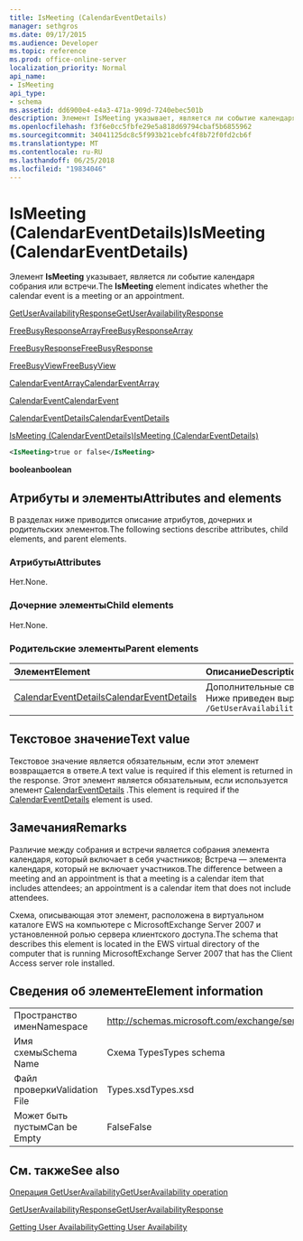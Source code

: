 ```yaml
---
title: IsMeeting (CalendarEventDetails)
manager: sethgros
ms.date: 09/17/2015
ms.audience: Developer
ms.topic: reference
ms.prod: office-online-server
localization_priority: Normal
api_name:
- IsMeeting
api_type:
- schema
ms.assetid: dd6900e4-e4a3-471a-909d-7240ebec501b
description: Элемент IsMeeting указывает, является ли событие календаря собрания или встречи.
ms.openlocfilehash: f3f6e0cc5fbfe29e5a818d69794cbaf5b6855962
ms.sourcegitcommit: 34041125dc8c5f993b21cebfc4f8b72f0fd2cb6f
ms.translationtype: MT
ms.contentlocale: ru-RU
ms.lasthandoff: 06/25/2018
ms.locfileid: "19834046"
---
```

# <a name="ismeeting-calendareventdetails"></a><span data-ttu-id="b41af-103">IsMeeting (CalendarEventDetails)</span><span class="sxs-lookup"><span data-stu-id="b41af-103">IsMeeting (CalendarEventDetails)</span></span>

<span data-ttu-id="b41af-104">Элемент **IsMeeting** указывает, является ли событие календаря собрания или встречи.</span><span class="sxs-lookup"><span data-stu-id="b41af-104">The **IsMeeting** element indicates whether the calendar event is a meeting or an appointment.</span></span> 
  
[<span data-ttu-id="b41af-105">GetUserAvailabilityResponse</span><span class="sxs-lookup"><span data-stu-id="b41af-105">GetUserAvailabilityResponse</span></span>](getuseravailabilityresponse.md)
  
[<span data-ttu-id="b41af-106">FreeBusyResponseArray</span><span class="sxs-lookup"><span data-stu-id="b41af-106">FreeBusyResponseArray</span></span>](freebusyresponsearray.md)
  
[<span data-ttu-id="b41af-107">FreeBusyResponse</span><span class="sxs-lookup"><span data-stu-id="b41af-107">FreeBusyResponse</span></span>](freebusyresponse.md)
  
[<span data-ttu-id="b41af-108">FreeBusyView</span><span class="sxs-lookup"><span data-stu-id="b41af-108">FreeBusyView</span></span>](freebusyview.md)
  
[<span data-ttu-id="b41af-109">CalendarEventArray</span><span class="sxs-lookup"><span data-stu-id="b41af-109">CalendarEventArray</span></span>](calendareventarray.md)
  
[<span data-ttu-id="b41af-110">CalendarEvent</span><span class="sxs-lookup"><span data-stu-id="b41af-110">CalendarEvent</span></span>](calendarevent.md)
  
[<span data-ttu-id="b41af-111">CalendarEventDetails</span><span class="sxs-lookup"><span data-stu-id="b41af-111">CalendarEventDetails</span></span>](calendareventdetails.md)
  
[<span data-ttu-id="b41af-112">IsMeeting (CalendarEventDetails)</span><span class="sxs-lookup"><span data-stu-id="b41af-112">IsMeeting (CalendarEventDetails)</span></span>](ismeeting-calendareventdetails.md)
  
```xml
<IsMeeting>true or false</IsMeeting>
```

 <span data-ttu-id="b41af-113">**boolean**</span><span class="sxs-lookup"><span data-stu-id="b41af-113">**boolean**</span></span>
## <a name="attributes-and-elements"></a><span data-ttu-id="b41af-114">Атрибуты и элементы</span><span class="sxs-lookup"><span data-stu-id="b41af-114">Attributes and elements</span></span>

<span data-ttu-id="b41af-115">В разделах ниже приводится описание атрибутов, дочерних и родительских элементов.</span><span class="sxs-lookup"><span data-stu-id="b41af-115">The following sections describe attributes, child elements, and parent elements.</span></span>
  
### <a name="attributes"></a><span data-ttu-id="b41af-116">Атрибуты</span><span class="sxs-lookup"><span data-stu-id="b41af-116">Attributes</span></span>

<span data-ttu-id="b41af-117">Нет.</span><span class="sxs-lookup"><span data-stu-id="b41af-117">None.</span></span>
  
### <a name="child-elements"></a><span data-ttu-id="b41af-118">Дочерние элементы</span><span class="sxs-lookup"><span data-stu-id="b41af-118">Child elements</span></span>

<span data-ttu-id="b41af-119">Нет.</span><span class="sxs-lookup"><span data-stu-id="b41af-119">None.</span></span>
  
### <a name="parent-elements"></a><span data-ttu-id="b41af-120">Родительские элементы</span><span class="sxs-lookup"><span data-stu-id="b41af-120">Parent elements</span></span>

|<span data-ttu-id="b41af-121">**Элемент**</span><span class="sxs-lookup"><span data-stu-id="b41af-121">**Element**</span></span>|<span data-ttu-id="b41af-122">**Описание**</span><span class="sxs-lookup"><span data-stu-id="b41af-122">**Description**</span></span>|
|:-----|:-----|
|[<span data-ttu-id="b41af-123">CalendarEventDetails</span><span class="sxs-lookup"><span data-stu-id="b41af-123">CalendarEventDetails</span></span>](calendareventdetails.md) <br/> |<span data-ttu-id="b41af-124">Дополнительные сведения для события календаря.</span><span class="sxs-lookup"><span data-stu-id="b41af-124">Provides additional information for a calendar event.</span></span>  <br/> <span data-ttu-id="b41af-125">Ниже приведен выражение XPath для этого элемента.</span><span class="sxs-lookup"><span data-stu-id="b41af-125">The following is the XPath expression to this element:</span></span>  <br/>  `/GetUserAvailabilityResponse/FreeBusyResponseArray/FreeBusyResponse/FreeBusyView/CalendarEventArray/CalendarEvent[i]/CalendarEventDetails` <br/> |
   
## <a name="text-value"></a><span data-ttu-id="b41af-126">Текстовое значение</span><span class="sxs-lookup"><span data-stu-id="b41af-126">Text value</span></span>

<span data-ttu-id="b41af-127">Текстовое значение является обязательным, если этот элемент возвращается в ответе.</span><span class="sxs-lookup"><span data-stu-id="b41af-127">A text value is required if this element is returned in the response.</span></span> <span data-ttu-id="b41af-128">Этот элемент является обязательным, если используется элемент [CalendarEventDetails](calendareventdetails.md) .</span><span class="sxs-lookup"><span data-stu-id="b41af-128">This element is required if the [CalendarEventDetails](calendareventdetails.md) element is used.</span></span> 
  
## <a name="remarks"></a><span data-ttu-id="b41af-129">Замечания</span><span class="sxs-lookup"><span data-stu-id="b41af-129">Remarks</span></span>

<span data-ttu-id="b41af-130">Различие между собрания и встречи является собрания элемента календаря, который включает в себя участников; Встреча — элемента календаря, который не включает участников.</span><span class="sxs-lookup"><span data-stu-id="b41af-130">The difference between a meeting and an appointment is that a meeting is a calendar item that includes attendees; an appointment is a calendar item that does not include attendees.</span></span>
  
<span data-ttu-id="b41af-131">Схема, описывающая этот элемент, расположена в виртуальном каталоге EWS на компьютере с MicrosoftExchange Server 2007 и установленной ролью сервера клиентского доступа.</span><span class="sxs-lookup"><span data-stu-id="b41af-131">The schema that describes this element is located in the EWS virtual directory of the computer that is running MicrosoftExchange Server 2007 that has the Client Access server role installed.</span></span>
  
## <a name="element-information"></a><span data-ttu-id="b41af-132">Сведения об элементе</span><span class="sxs-lookup"><span data-stu-id="b41af-132">Element information</span></span>

|||
|:-----|:-----|
|<span data-ttu-id="b41af-133">Пространство имен</span><span class="sxs-lookup"><span data-stu-id="b41af-133">Namespace</span></span>  <br/> |http://schemas.microsoft.com/exchange/services/2006/types  <br/> |
|<span data-ttu-id="b41af-134">Имя схемы</span><span class="sxs-lookup"><span data-stu-id="b41af-134">Schema Name</span></span>  <br/> |<span data-ttu-id="b41af-135">Схема Types</span><span class="sxs-lookup"><span data-stu-id="b41af-135">Types schema</span></span>  <br/> |
|<span data-ttu-id="b41af-136">Файл проверки</span><span class="sxs-lookup"><span data-stu-id="b41af-136">Validation File</span></span>  <br/> |<span data-ttu-id="b41af-137">Types.xsd</span><span class="sxs-lookup"><span data-stu-id="b41af-137">Types.xsd</span></span>  <br/> |
|<span data-ttu-id="b41af-138">Может быть пустым</span><span class="sxs-lookup"><span data-stu-id="b41af-138">Can be Empty</span></span>  <br/> |<span data-ttu-id="b41af-139">False</span><span class="sxs-lookup"><span data-stu-id="b41af-139">False</span></span>  <br/> |
   
## <a name="see-also"></a><span data-ttu-id="b41af-140">См. также</span><span class="sxs-lookup"><span data-stu-id="b41af-140">See also</span></span>



[<span data-ttu-id="b41af-141">Операция GetUserAvailability</span><span class="sxs-lookup"><span data-stu-id="b41af-141">GetUserAvailability operation</span></span>](getuseravailability-operation.md)
  
[<span data-ttu-id="b41af-142">GetUserAvailabilityResponse</span><span class="sxs-lookup"><span data-stu-id="b41af-142">GetUserAvailabilityResponse</span></span>](getuseravailabilityresponse.md)


[<span data-ttu-id="b41af-143">Getting User Availability</span><span class="sxs-lookup"><span data-stu-id="b41af-143">Getting User Availability</span></span>](http://msdn.microsoft.com/library/d4133fcb-9b0f-4e6b-aadf-a389da83516a%28Office.15%29.aspx)

